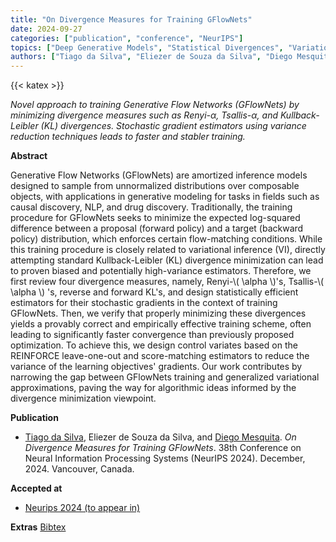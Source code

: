 ```yaml
---
title: "On Divergence Measures for Training GFlowNets"
date: 2024-09-27
categories: ["publication", "conference", "NeurIPS"]
topics: ["Deep Generative Models", "Statistical Divergences", "Variational Inference", "Generative Flow Networks"]
authors: ["Tiago da Silva", "Eliezer de Souza da Silva", "Diego Mesquita"]
---
```

{{< katex >}}

*Novel approach to training Generative Flow Networks (GFlowNets) by minimizing divergence measures such as Renyi-$\alpha$, Tsallis-$\alpha$, and Kullback-Leibler (KL) divergences. Stochastic gradient estimators using variance reduction techniques leads to faster and stabler training.*
<!--more-->
**Abstract** 

Generative Flow Networks (GFlowNets) are amortized inference models designed to sample from unnormalized distributions over composable objects, with applications in generative modeling for tasks in fields such as causal discovery, NLP, and drug discovery. Traditionally, the training procedure for GFlowNets seeks to minimize the expected log-squared difference between a proposal (forward policy) and a target (backward policy) distribution, which enforces certain flow-matching conditions. While this training procedure is closely related to variational inference (VI), directly attempting standard Kullback-Leibler (KL) divergence minimization can lead to proven biased and potentially high-variance estimators. Therefore, we first review four divergence measures, namely, Renyi-\\( \alpha \\)'s, Tsallis-\\( \alpha \\) 's, reverse and forward KL's, and design statistically efficient estimators for their stochastic gradients in the context of training GFlowNets. Then, we verify that properly minimizing these divergences yields a provably correct and empirically effective training scheme, often leading to significantly faster convergence than previously proposed optimization. To achieve this, we design control variates based on the REINFORCE leave-one-out and score-matching estimators to reduce the variance of the learning objectives' gradients. Our work contributes by narrowing the gap between GFlowNets training and generalized variational approximations, paving the way for algorithmic ideas informed by the divergence minimization viewpoint. 

**Publication**

* [Tiago da Silva](https://www.linkedin.com/in/tiagodasilvah/), Eliezer de Souza da Silva, and [Diego Mesquita](https://weakly-informative.github.io/). *On Divergence Measures for Training GFlowNets*. 38th Conference on Neural Information Processing Systems (NeurIPS 2024). December, 2024. Vancouver, Canada. 

**Accepted at**
- [Neurips 2024 (to appear in)](https://openreview.net/forum?id=N5H4z0Pzvn)

**Extras**
[Bibtex](bibtex/bib.bib)

